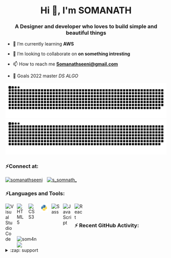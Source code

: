 



 <h1 align="center">Hi 👋, I'm SOMANATH</h1>
 <h3 align="center">A Designer and developer who loves to build simple and beautiful things</h3>


- 🌱 I’m currently learning **AWS**

- 👯 I’m looking to collaborate on **on something intresting**

- 📫 How to reach me **Somanathseeni@gmail.com**

- 🥅 Goals 2022 master *DS ALGO*


<div align="center">
	
![github contribution grid snake animation](https://raw.githubusercontent.com/som4n/som4n/output/github-contribution-grid-snake-dark.svg#gh-dark-mode-only)![github contribution grid snake animation](https://raw.githubusercontent.com/som4n/som4n/output/github-contribution-grid-snake.svg#gh-light-mode-only)

</div>

### :zap:Connect at:
<p align="left">
  <a href="https://linkedin.com/in/somanathseeni" target="blank"><img align="center" src="https://raw.githubusercontent.com/rahuldkjain/github-profile-readme-generator/master/src/images/icons/Social/linked-in-alt.svg" alt="somanathseeni"  width="26px" style="padding-right:10px;"  /></a>
  <a href="https://instagram.com/s_somnath_" target="blank"><img align="center" src="https://raw.githubusercontent.com/rahuldkjain/github-profile-readme-generator/master/src/images/icons/Social/instagram.svg" alt="s_somnath_"  width="26px" style="padding-right:10px;"  /></a>


</p>


### :zap:Languages and Tools:

<img align="left" alt="Visual Studio Code" width="26px" src="https://cdn.jsdelivr.net/gh/devicons/devicon/icons/vscode/vscode-original.svg" style="padding-right:10px;" />
<img align="left" alt="HTML5" width="26px" src="https://cdn.jsdelivr.net/gh/devicons/devicon/icons/html5/html5-original.svg" style="padding-right:10px;" />
<img align="left" alt="CSS3" width="26px" src="https://cdn.jsdelivr.net/gh/devicons/devicon/icons/css3/css3-original.svg" style="padding-right:10px;" />
<img align="left" alt ="python" width="26px"src="https://raw.githubusercontent.com/github/explore/80688e429a7d4ef2fca1e82350fe8e3517d3494d/topics/python/python.png" style="padding-right:10px;" />
<img align="left" alt="Sass" width="26px" src="https://cdn.jsdelivr.net/gh/devicons/devicon/icons/sass/sass-original.svg" style="padding-right:10px;" />
<img align="left" alt="JavaScript" width="26px" src="https://cdn.jsdelivr.net/gh/devicons/devicon/icons/javascript/javascript-original.svg" style="padding-right:10px;" />
<img align="left" alt="React" width="26px" src="https://cdn.jsdelivr.net/gh/devicons/devicon/icons/react/react-original.svg" style="padding-right:10px;" />
<br>
<br>

### :zap: Recent GitHub Activity:

<div align="left">
<img align="center" src="https://github-readme-stats.vercel.app/api?username=som4n&show_icons=true&theme=dark&locale=en" alt="som4n" />
<br>
<img align="center" src="https://github-readme-stats-api-holic-x.vercel.app/api/top-langs/?username=som4n&layout=compact&theme=dark"/>
</div>
	


<details>
  <summary>:zap: support </summary>
	<p><a href="https://www.buymeacoffee.com/somanath"> <img align="left" src="https://cdn.buymeacoffee.com/buttons/v2/default-yellow.png" height="25" width="105" 		alt="somanath" /></a></p><br><br>
</details>
